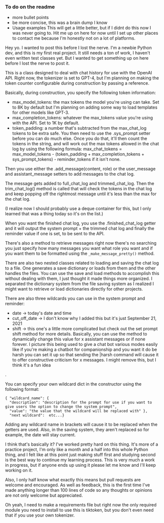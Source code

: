 ### To do on the readme 
- more bullet points
- be more concise, this was a brain dump I know
- Usage examples
This will get a little better, but if I didnt do this now I was never going to. Hit me up on here for now until I set up other places to contact me because I'm honestly not on a lot of platforms. 

Hey yo. I wanted to post this before I lost the nerve. I'm a newbie Python dev, and this is my first real project. It still needs a ton of work, I haven't even written test classes yet. But I wanted to get something up on here before I lost the nerve to post it.

This is a class designed to deal with chat history for use with the OpenAI API. Right now, the tokenizer is set to GPT-4, but I'm planning on making the token counter configurable during construction by passing a reference.

Basically, during construction, you specify the following token information:
- max_model_tokens: the max tokens the model you're using can take. Set to 8K by default but I'm planning on adding some way to load templates for other models like GPT-3.
- max_completion_tokens: whatever the max_tokens value you're using with the API. Set to 1K by default.
- token_padding: a number that's subtracted from the max_chat_log tokens to be extra safe.
You then need to use the .sys_prompt setter before you can do much else. Once you do that, it'll then count the tokens in the string, and will work out the max tokens allowed in the chat log by using the following formula: 
max_chat_tokens = max_model_tokens - (token_padding + max_completion_tokens + sys_prompt_tokens) - reminder_tokens if it isn't none.

Then you use either the .add_message(content, role) or the user_message and assistant_message setters to add messages to the chat log.

The message gets added to full_chat_log and trimmed_chat_log. Then the trim_chat_log() method is called that will check the tokens in the chat log and keep popping off the rightmost message until it's less than the max for the chat log.

(I realize now I should probably use a deque container for this, but I only learned that was a thing today so it's on the list.)

When you want the finished chat log, you use the .finished_chat_log getter and it will output the system prompt + the trimmed chat log and finally the reminder value if one is set, to be sent to the API.

There's also a method to retrieve messages right now there's no searching you just specify how many messages you want what role you want and if you want them to be formatted using the `_make_message_pretty()` method.

There are also two nested classes related to loading and saving the chat log to a file. One generates a save dictionary or loads from them and the other handles the files. You can use the save and load methods to accomplish this without dealing with them, I just thought it made things more organized. I separated the dictionary system from the file saving system as I realized I might want to retrieve or load dictionaries directly for other projects.

There are also three wildcards you can use in the system prompt and reminder:
- date -> today's date and time
- cut_off_date -> I don't know why I added this but it's just September 21, 2021
- shift -> this one's a little more complicated but check out the set prompt shift method for more details. Basically, you can use the method to dynamically change this value for x assistant messages or if none forever. I picture this being used to give a chat bot various modes easily like if you're making a chatbot for companionship and you want it do be harsh you can set it up so that sending the |harsh command will cause it to offer constructive criticism for x messages. I might remove this, but I think it's a fun idea

.

You can specify your own wildcard dict in the constructor using the following format:
```
{ "wildcard_name": {
  "description": "description for the prompt for use if you want to give users the option to change the system prompt",
  "value": "the value that the wildcard will be replaced with" }, 
  "next wildcard":  etc...}
```
Adding any wildcard name in brackets will cause it to be replaced when the getters are used. Also, in the saving system, they aren't replaced so for example, the date will stay current.

I think that's basically it? I've worked pretty hard on this thing. It's more of a practice project, I'm only like a month and a half into this whole Python thing, and I felt like at this point just making stuff first and studying second is the best way to continue my learning process. This is very much a work in progress, but if anyone ends up using it please let me know and I'll keep working on it.

Also, I only half know what exactly this means but pull requests are welcome and encouraged. As well as feedback, this is the first time I've made anything longer than 100 lines of code so any thoughts or opinions are not only welcome but appreciated.

Oh yeah, I need to make a requirements file but right now the only required module you need to install to use this is tiktoken, but you don't even need that if you use your own tokenizer.
